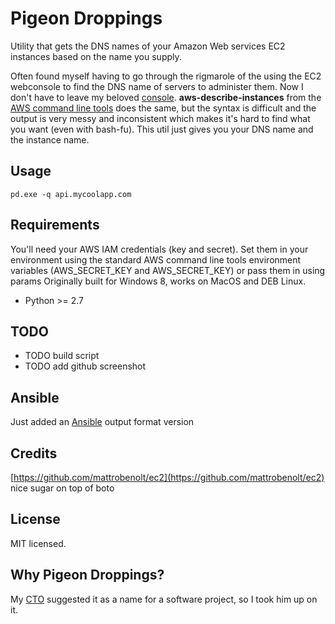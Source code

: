 Pigeon Droppings
======================================
Utility that gets the DNS names of your Amazon Web services EC2 instances based on the name you supply.

Often found myself having to go through the rigmarole of the using the EC2 webconsole to find the DNS name of servers to administer them.  Now I don't have to leave my beloved [console](http://gnometerminator.blogspot.co.uk/p/introduction.html).
**aws-describe-instances** from the [AWS command line tools](http://aws.amazon.com/cli/) does the same, but the syntax is difficult and the output is very messy and inconsistent which makes it's hard to find what you want (even with bash-fu).  This util just gives you your DNS name and the instance name.

Usage
-----
`pd.exe -q api.mycoolapp.com`

Requirements
------------
You'll need your AWS IAM credentials (key and secret).
Set them in your environment using the standard AWS command line tools environment variables (AWS_SECRET_KEY and AWS_SECRET_KEY) or pass them in using params
Originally built for Windows 8, works on MacOS and DEB Linux.
- Python >= 2.7

TODO
----
- TODO build script
- TODO add github screenshot

## Ansible
Just added an [Ansible](http://www.ansible.com/home) output format version


## Credits
[https://github.com/mattrobenolt/ec2](https://github.com/mattrobenolt/ec2) nice sugar on top of boto


License
-------
MIT licensed.

Why Pigeon Droppings?
--------------------
My [CTO](http://uk.linkedin.com/in/doylie) suggested it as a name for a software project, so I took him up on it.
